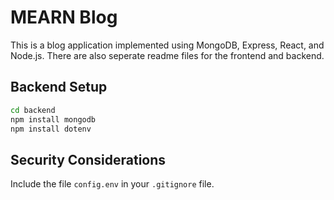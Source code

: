 # MEARN Blog

This is a blog application implemented using MongoDB, Express, React, and Node.js. There are also seperate readme files for the frontend and backend.

## Backend Setup

```bash
cd backend
npm install mongodb
npm install dotenv
```

## Security Considerations

Include the file `config.env` in your `.gitignore` file.

